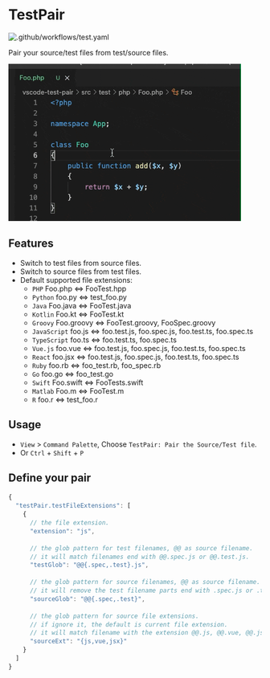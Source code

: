 # TestPair

![.github/workflows/test.yaml](https://github.com/absszero/vscode-test-pair/workflows/.github/workflows/test.yaml/badge.svg)

Pair your source/test files from test/source files.

![](example.gif)

## Features

- Switch to test files from source files.
- Switch to source files from test files.
- Default supported file extensions:
    - `PHP` Foo.php <=> FooTest.hpp
    - `Python` foo.py <=> test_foo.py
    - `Java` Foo.java <=> FooTest.java
    - `Kotlin` Foo.kt <=> FooTest.kt
    - `Groovy` Foo.groovy <=> FooTest.groovy, FooSpec.groovy
    - `JavaScript` foo.js <=> foo.test.js, foo.spec.js, foo.test.ts, foo.spec.ts
    - `TypeScript` foo.ts <=> foo.test.ts, foo.spec.ts
    - `Vue.js` foo.vue  <=> foo.test.js, foo.spec.js, foo.test.ts, foo.spec.ts
    - `React` foo.jsx  <=> foo.test.js, foo.spec.js, foo.test.ts, foo.spec.ts
    - `Ruby` foo.rb  <=> foo_test.rb, foo_spec.rb
    - `Go` foo.go  <=> foo_test.go
    - `Swift` Foo.swift  <=> FooTests.swift
    - `Matlab` Foo.m  <=> FooTest.m
    - `R` foo.r  <=> test_foo.r



## Usage

- `View` > `Command Palette`, Choose `TestPair: Pair the Source/Test file`.
- Or `Ctrl` + `Shift` + `P`



## Define your pair

```js
{
  "testPair.testFileExtensions": [
    {
      // the file extension.
      "extension": "js",

      // the glob pattern for test filenames, @@ as source filename.
      // it will match filenames end with @@.spec.js or @@.test.js.
      "testGlob": "@@{.spec,.test}.js",

      // the glob pattern for source filenames, @@ as source filename.
      // it will remove the test filename parts end with .spec.js or .test.js.
      "sourceGlob": "@@{.spec,.test}",

      // the glob pattern for source file extensions.
      // if ignore it, the default is current file extension.
      // it will match filename with the extension @@.js, @@.vue, @@.jsx
      "sourceExt": "{js,vue,jsx}"
    }
  ]
}

```
